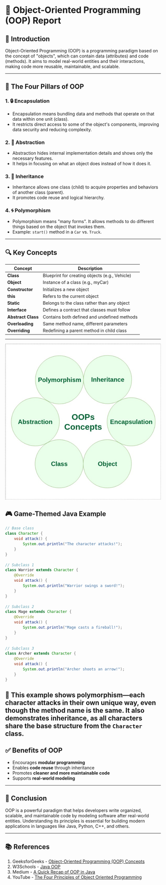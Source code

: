 
# 🧠 Object-Oriented Programming (OOP) Report

## 📌 Introduction
Object-Oriented Programming (OOP) is a programming paradigm based on the concept of "objects", which can contain data (attributes) and code (methods). It aims to model real-world entities and their interactions, making code more reusable, maintainable, and scalable.

---

## 🧱 The Four Pillars of OOP

### 1. 🔒 Encapsulation
- Encapsulation means bundling data and methods that operate on that data within one unit (class).
- It restricts direct access to some of the object's components, improving data security and reducing complexity.

### 2. 🧼 Abstraction
- Abstraction hides internal implementation details and shows only the necessary features.
- It helps in focusing on what an object does instead of how it does it.

### 3. 🧬 Inheritance
- Inheritance allows one class (child) to acquire properties and behaviors of another class (parent).
- It promotes code reuse and logical hierarchy.

### 4. 🌀 Polymorphism
- Polymorphism means "many forms". It allows methods to do different things based on the object that invokes them.
- Example: `start()` method in a `Car` vs. `Truck`.

---

## 🔍 Key Concepts

| Concept        | Description |
|----------------|-------------|
| **Class**      | Blueprint for creating objects (e.g., Vehicle) |
| **Object**     | Instance of a class (e.g., myCar) |
| **Constructor**| Initializes a new object |
| **this**       | Refers to the current object |
| **Static**     | Belongs to the class rather than any object |
| **Interface**  | Defines a contract that classes must follow |
| **Abstract Class** | Contains both defined and undefined methods |
| **Overloading** | Same method name, different parameters |
| **Overriding**  | Redefining a parent method in child class |

---
![Object-Oriented Programming Concepts](images/Object-Oriented-Programming-Concepts%20(1).jpg)

 
## 🎮 Game-Themed Java Example

```java
// Base class
class Character {
    void attack() {
        System.out.println("The character attacks!");
    }
}

// Subclass 1
class Warrior extends Character {
    @Override
    void attack() {
        System.out.println("Warrior swings a sword!");
    }
}

// Subclass 2
class Mage extends Character {
    @Override
    void attack() {
        System.out.println("Mage casts a fireball!");
    }
}

// Subclass 3
class Archer extends Character {
    @Override
    void attack() {
        System.out.println("Archer shoots an arrow!");
    }
}
```

🧠 This example shows **polymorphism**—each character attacks in their own unique way, even though the method name is the same.
It also demonstrates **inheritance**, as all characters share the base structure from the `Character` class.
---

## ✅ Benefits of OOP
- Encourages **modular programming**
- Enables **code reuse** through inheritance
- Promotes **cleaner and more maintainable code**
- Supports **real-world modeling**

---

## 🏁 Conclusion
OOP is a powerful paradigm that helps developers write organized, scalable, and maintainable code by modeling software after real-world entities. Understanding its principles is essential for building modern applications in languages like Java, Python, C++, and others.


---

## 📚 References

1. GeeksforGeeks - [Object-Oriented Programming (OOP) Concepts](https://www.geeksforgeeks.org/java/object-oriented-programming-oops-concept-in-java/)
2. W3Schools - [Java OOP](https://www.w3schools.com/java/java_oop.asp)
3. Medium - [A Quick Recap of OOP in Java](https://medium.com/quick-recap-of-engineering-courses/a-quick-recap-of-object-oriented-programming-oop-in-java-ae2ff8e07c36)
4. YouTube - [The Four Principles of Object Oriented Programming](https://www.youtube.com/watch?v=YpYLXq4htKY)


[def]: images/Object-Oriented-Programming-Concepts%20(1).jpg